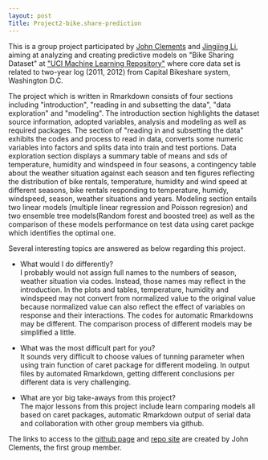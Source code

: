 ```yaml
---
layout: post
Title: Project2-bike.share-prediction
---
```


This is a group project participated by [John Clements](https://github.com/jkclem) and [Jingjing Li](https://github.com/JingJ-Li), aiming at analyzing and creating predictive models on "Bike Sharing Dataset" at ["UCI Machine Learning Repository"](https://archive.ics.uci.edu/ml/datasets/Bike+Sharing+Dataset#) where core data set is related to two-year log (2011, 2012) from Capital Bikeshare system, Washington D.C. 

The project which is written in Rmarkdown consists of four sections including "introduction", "reading in and subsetting the data", "data exploration" and "modeling". The introduction section highlights the dataset source information, adopted variables,  analysis and modeling as well as required packages. The section of "reading in and subsetting the data" exhibits the codes and process to read in data, converts some numeric variables into factors and splits data into train and test portions. Data exploration section displays a summary table of means and sds of temperature, humidity and windspeed in four seasons,  a contingency table about the weather situation against each season and ten figures reflecting the distribution of bike rentals, temperature, humidity and wind speed at different seasons, bike rentals responding to temperature, humidy, windspeed, season, weather situations and years. Modeling section entails two linear models (multiple linear regression and Poisson regresion) and two ensemble tree models(Random forest and boosted tree) as well as the comparison of these models performance on test data using caret packge which identifies the optimal one.

Several interesting topics are answered as below regarding this project.
* What would I do differently?   
  I probably would not assign full names to the numbers of season, weather situation via codes. Instead, those names may reflect in the introduction. 
  In the plots and tables, temperature, humidity and windspeed may not convert from normalized value to the original value because normalized value can also reflect the effect of variables on response and their interactions. 
   The codes for automatic Rmarkdowns may be different.
   The comparison process of different models may be simplified a little. 
   
* What was the most difficult part for you?  
   It sounds very difficult to choose values of tunning parameter when using train function of caret package for different modeling. 
   In output files by automated Rmarkdown, getting different conclusions per different data is very challenging.
   
* What are yor big take-aways from this project?  
   The major lessons from this project include learn comparing models all based on caret packages, automatic Rmarkdown output of serial data and collaboration with other group members via github.
   
The links to access to the [github page](https://jkclem.github.io/bike-share-prediction/) and [repo site](https://github.com/jkclem/bike-share-prediction) are created by John Clements, the first group member.

